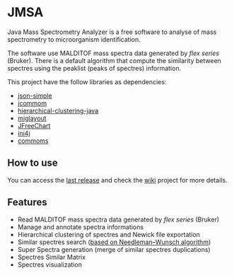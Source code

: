 # JMSA

Java Mass Spectrometry Analyzer is a free software to analyse of mass spectrometry to microorganism identification.

The software use MALDITOF mass spectra data generated by *flex series* (Bruker). There is a default algorithm that compute the similarity between spectres using the peaklist (peaks of spectres) information. 

This project have the follow libraries as dependencies:

- [json-simple](https://code.google.com/archive/p/json-simple/)
- [jcommom](https://github.com/jfree/jcommon)
- [hierarchical-clustering-java](https://github.com/lbehnke/hierarchical-clustering-java)
- [miglayout](http://www.miglayout.com/)
- [JFreeChart](http://www.jfree.org/jfreechart/)
- [ini4j](https://sourceforge.net/projects/ini4j/)
- [commoms](https://commons.apache.org/)

## How to use

You can access the [last release](https://github.com/BrunoMeyer/jmsa/releases) and check the [wiki](https://github.com/BrunoMeyer/jmsa/wiki) project for more details.

## Features
- Read MALDITOF mass spectra data generated by *flex series* (Bruker)
- Manage and annotate spectra informations
- Hierarchical clustering of spectres and Newick file exportation
- Similar spectres search ([based on Needleman–Wunsch algorithm](https://github.com/BrunoMeyer/jmsa/blob/f810b50e8056f62c669e73a1d54a737fd89cdba7/src/br/ufpr/bioinfo/jmsa/analyser/CPeaklistAnalyser.java#L150))
- Super Spectra generation (merge of similar spectres duplications)
- Spectres Similar Matrix
- Spectres visualization
